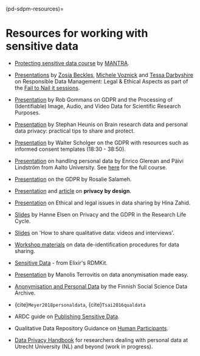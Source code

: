 (pd-sdpm-resources)=
# Resources for working with sensitive data 

* [Protecting sensitive data course](https://mantra.ed.ac.uk/protectingsensitivedata/) by [MANTRA](https://mantra.ed.ac.uk/). 

* [Presentations](https://www.youtube.com/watch?v=J9kWkzK83i4&list=PLyeHH3bEQqIbgbw75gheV27nFF2ctPPpR&index=1) by [Zosia Beckles](https://youtu.be/J9kWkzK83i4), [Michele Voznick](https://youtu.be/w5v5d6r6irs) and [Tessa Darbyshire](https://youtu.be/jEFu1ykVI_I) on Responsible Data Management: Legal & Ethical Aspects as part of the [Fail to Nail it sessions](https://www.youtube.com/c/AI4ScientificDiscovery).

* [Presentation](https://www.youtube.com/watch?v=H2mv6q4WwOU&) by Rob Gommans on GDPR and the Processing of (Identifiable) Image, Audio, and Video Data for Scientific Research Purposes.

* [Presentation](https://youtu.be/_3bufely0c0) by Stephan Heunis on Brain research data and personal data privacy: practical tips to share and protect.

* [Presentation](https://youtu.be/eAKhI0qde2w?t=1104) by Walter Scholger on the GDPR with resources such as informed consent templates (18:30 - 38:50).

* [Presentation](https://www.youtube.com/watch?v=PSe2V1KTQ8w&) on handling personal data by Enrico Glerean and Päivi Lindström from Aalto University. 
See [here](https://www.aalto.fi/en/services/rdm-training) for the full course.

* [Presentation](https://www.youtube.com/watch?v=J457qBdQ3xo) on the GDPR by Rosalie Salameh.

* [Presentation](https://vimeo.com/362161972) and [article](https://www.smashingmagazine.com/2017/07/privacy-by-design-framework/ ) on **privacy by design**.

* [Presentation](https://www.youtube.com/watch?v=2WebuDlzEIw&list=PLG87Imnep1Sln3F69_kBROUrIbT5iderf&index=2) on Ethical and legal issues in data sharing by Hina Zahid.

* [Slides](https://osf.io/5xhya/) by Hanne Elsen on Privacy and the GDPR in the Research Life Cycle. 

* [Slides](https://www.rd-alliance.org/slides-webinar-how-share-qualitative-data-videos-and-interviews-october-27-2021) on 'How to share qualitative data: videos and interviews'.

* [Workshop materials](https://osf.io/em3da/) on data de-identification procedures for data sharing.

* [Sensitive Data](https://rdmkit.elixir-europe.org/sensitive_data) - from Elixir's RDMKit.
 
* [Presentation](https://www.youtube.com/watch?v=9wu_xGeYsQw) by Manolis Terrovitis on data anonymisation made easy.
 
* [Anonymisation and Personal Data](https://www.fsd.tuni.fi/en/services/data-management-guidelines/anonymisation-and-identifiers/) by the Finnish Social Science Data Archive.

* {cite}`Meyer2018personaldata`, {cite}`Tsai2016qualdata`

* ARDC guide on [Publishing Sensitive Data](https://doi.org/10.5281/zenodo.7259742).

* Qualitative Data Repository Guidance on [Human Participants](https://qdr.syr.edu/guidance/human-participants).

*  [Data Privacy Handbook](https://utrechtuniversity.github.io/dataprivacyhandbook) for researchers dealing with personal data at Utrecht University (NL) and beyond (work in progress).

